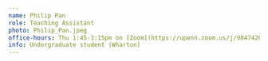```yaml
---
name: Philip Pan
role: Teaching Assistant
photo: Philip_Pan.jpeg
office-hours: Thu 1:45-3:15pm on [Zoom](https://upenn.zoom.us/j/98474206046?pwd=d3ZNemZFeVcwMHFFd2hTUSs0UTlhUT09)
info: Undergraduate student (Wharton)
---
```

